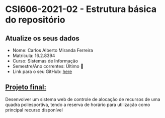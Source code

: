 # **CSI606-2021-02 - Estrutura básica do repositório**

## Atualize os seus dados

- Nome: Carlos Alberto Miranda Ferreira
- Matrícula: 16.2.8394
- Curso: Sistemas de Informação
- Semestre/Ano correntes: Último 🙌
- Link para o seu GitHub: <a href="https://github.com/carlosalbertomf">here</a>

## [Projeto final:](./Projeto/README.md)

Desenvolver um sistema web de controle de alocação de recursos de uma quadra poliesportiva, tendo a reserva de horário para utilização como principal recurso disponível 
